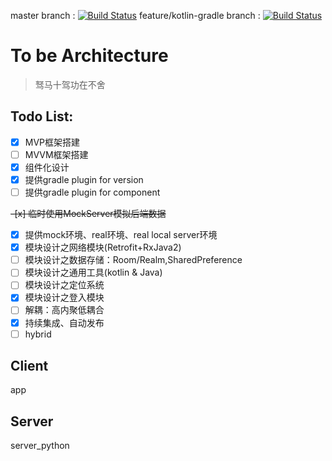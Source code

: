 master branch : [![Build Status](https://travis-ci.org/HawksJamesf/Shenzhou.svg?branch=master)](https://travis-ci.org/HawksJamesf/Shenzhou) feature/kotlin-gradle branch : [![Build Status](https://travis-ci.org/HawksJamesf/Shenzhou.svg?branch=feature/kotlin-gradle)](https://travis-ci.org/HawksJamesf/Shenzhou)
# To be Architecture
> 驽马十驾功在不舍

## Todo List:

- [x] MVP框架搭建
- [ ] MVVM框架搭建
- [x] 组件化设计
- [x] 提供gradle plugin for version
- [ ] 提供gradle plugin for component

~~-[x] 临时使用MockServer模拟后端数据~~
- [x] 提供mock环境、real环境、real local server环境
- [x] 模块设计之网络模块(Retrofit+RxJava2)
- [ ] 模块设计之数据存储：Room/Realm,SharedPreference
- [ ] 模块设计之通用工具(kotlin & Java)
- [ ] 模块设计之定位系统
- [x] 模块设计之登入模块
- [ ] 解耦：高内聚低耦合
- [x] 持续集成、自动发布
- [ ] hybrid
## Client
app

## Server
server_python

